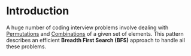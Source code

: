# Introduction

A huge number of coding interview problems involve dealing with [Permutations](https://en.wikipedia.org/wiki/Permutation) and [Combinations](https://en.wikipedia.org/wiki/Combination) of a given set of elements. This pattern describes an efficient **Breadth First Search (BFS)** approach to handle all these problems.